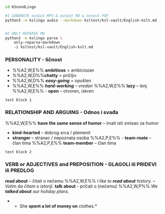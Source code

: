 ```bash

cd KSoundLingo

#1 GENERATE output MP3 & output MD & output PDF
python3 -m kslingo audio --markdown ksltest/ksl-vault/English-kslt.md -learn en -native sr


#2 ONLY REPARSE MD
python3 -m kslingo parse \
	only-reparse-markdown   
	-i ksltest/ksl-vault/English-kslt.md 

```

### PERSONALITY - ličnost
- %%A2,W,E%% **ambitious** = ambiciozan 
- %%A2,W,D%%**chatty** = pričljiv 
- %%A2,W,D%% ***easy-going*** = opušten 
- %%A2,W,E%% ***hard-working** – vredan* 
%%A2,W,E%% **lazy** – lenj 
%%A2,W,E%% - **open** – otvoren, iskren 


```
test block 1
```


### RELATIONSHIP AND ARGUING - Odnos i svađa
 %%A2,W,E%% **have the same sense of humor** – imati isti smisao za humor
- **kind-hearted** – dobrog srca / plemenit 
- **stranger** – stranac / nepoznata osoba
%%A2,P,E%% - **team-mate** – član tima
%%A2,P,E%% **team-member** – član tima


```
test block 2
```
### VERB or ADJECTIVES and PREPOSITION -  GLAGOLI ili PRIDEVI ili PREDLOG
**read about** – čitati o nečemu
%%A2,W,E%% *I like to **read about** history. – Volim da čitam o istoriji.*
**talk about** - pričati o (nečemu)
%%A2,W,P%% *We **talked about** our holiday plans.* 
* - She **spent a lot of money on** clothes.*